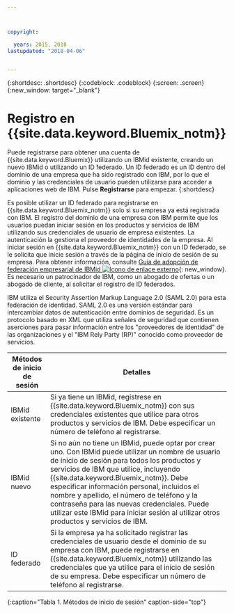 ```yaml
---



copyright:

  years: 2015, 2018
lastupdated: "2018-04-06"


---
```


{:shortdesc: .shortdesc}
{:codeblock: .codeblock}
{:screen: .screen}
{:new_window: target="_blank"}

# Registro en {{site.data.keyword.Bluemix_notm}}

Puede registrarse para obtener una cuenta de {{site.data.keyword.Bluemix}} utilizando un IBMid existente, creando un nuevo IBMid o utilizando un ID federado. Un ID federado es un ID dentro del dominio de una empresa que ha sido registrado con IBM, por lo que el dominio y las credenciales de usuario pueden utilizarse para acceder a aplicaciones web de IBM. Pulse **Registrarse** para empezar.
{:shortdesc}


Es posible utilizar un ID federado para registrarse en {{site.data.keyword.Bluemix_notm}} solo si su empresa ya está registrada con IBM. El registro del dominio de una empresa con IBM permite que los usuarios puedan iniciar sesión en los productos y servicios de IBM utilizando sus credenciales de usuario de empresa existentes. La autenticación la gestiona el proveedor de identidades de la empresa. Al iniciar sesión en
{{site.data.keyword.Bluemix_notm}} con un ID federado, se le solicita que inicie sesión a través de la página de inicio de sesión de su empresa. Para obtener información, consulte [Guía de adopción de federación empresarial de IBMid ![Icono de enlace externo](../icons/launch-glyph.svg)](https://ibm.box.com/v/IBMid-Federation-Guide){: new_window}. Es necesario un patrocinador de IBM, como un abogado de ofertas o un abogado de cliente, al solicitar el registro de ID federados.

IBM utiliza el Security Assertion Markup Language 2.0 (SAML 2.0) para esta federación de identidad. SAML 2.0 es una versión estándar para intercambiar datos de autenticación entre dominios de seguridad. Es un protocolo basado en XML que utiliza señales de seguridad que contienen aserciones para pasar información entre los "proveedores de identidad" de las organizaciones y el "IBM Rely Party (RP)" conocido como proveedor de servicios.

| Métodos de inicio de sesión | Detalles |    
|-----------------|---------|
|IBMid existente | Si ya tiene un IBMid, regístrese en {{site.data.keyword.Bluemix_notm}} con sus credenciales existentes que utilice para otros productos y servicios de IBM. Debe especificar un número de teléfono al registrarse. |
|IBMid nuevo | Si no aún no tiene un IBMid, puede optar por crear uno. Con IBMid puede utilizar un nombre de usuario de inicio de sesión para todos los productos y servicios de IBM que utilice, incluyendo {{site.data.keyword.Bluemix_notm}}. Debe especificar información personal, incluidos el nombre y apellido, el número de teléfono y la contraseña para las nuevas credenciales. Puede utilizar este IBMid para iniciar sesión al utilizar otros productos y servicios de IBM.  |
|ID federado | Si la empresa ya ha solicitado registrar las credenciales de usuario desde el dominio de su empresa con IBM, puede registrarse en {{site.data.keyword.Bluemix_notm}} utilizando las credenciales que ya utilice para el inicio de sesión de su empresa. Debe especificar un número de teléfono al registrarse. |
{:caption="Tabla 1. Métodos de inicio de sesión" caption-side="top"}
